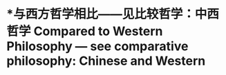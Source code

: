 # \*与西方哲学相比——见比较哲学：中西哲学 Compared to Western Philosophy — see comparative philosophy: Chinese and Western
